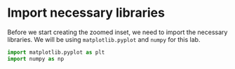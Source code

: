 # Import necessary libraries

Before we start creating the zoomed inset, we need to import the necessary libraries. We will be using `matplotlib.pyplot` and `numpy` for this lab.

```python
import matplotlib.pyplot as plt
import numpy as np
```
